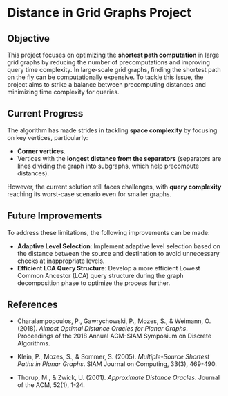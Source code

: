 # Distance in Grid Graphs Project

## Objective

This project focuses on optimizing the **shortest path computation** in large grid graphs by reducing the number of precomputations and improving query time complexity. In large-scale grid graphs, finding the shortest path on the fly can be computationally expensive. To tackle this issue, the project aims to strike a balance between precomputing distances and minimizing time complexity for queries.

## Current Progress

The algorithm has made strides in tackling **space complexity** by focusing on key vertices, particularly:
- **Corner vertices**.
- Vertices with the **longest distance from the separators** (separators are lines dividing the graph into subgraphs, which help precompute distances).

However, the current solution still faces challenges, with **query complexity** reaching its worst-case scenario even for smaller graphs.

## Future Improvements

To address these limitations, the following improvements can be made:
- **Adaptive Level Selection**: Implement adaptive level selection based on the distance between the source and destination to avoid unnecessary checks at inappropriate levels.
- **Efficient LCA Query Structure**: Develop a more efficient Lowest Common Ancestor (LCA) query structure during the graph decomposition phase to optimize the process further.

## References

- Charalampopoulos, P., Gawrychowski, P., Mozes, S., & Weimann, O. (2018). *Almost Optimal Distance Oracles for Planar Graphs*. Proceedings of the 2018 Annual ACM-SIAM Symposium on Discrete Algorithms.
  
- Klein, P., Mozes, S., & Sommer, S. (2005). *Multiple-Source Shortest Paths in Planar Graphs*. SIAM Journal on Computing, 33(3), 469-490.
  
- Thorup, M., & Zwick, U. (2001). *Approximate Distance Oracles*. Journal of the ACM, 52(1), 1-24.

